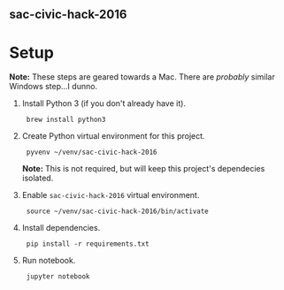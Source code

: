 sac-civic-hack-2016
-------------------

Setup
=====

**Note:** These steps are geared towards a Mac.  There are _probably_ similar Windows step...I dunno.

1. Install Python 3 (if you don't already have it).

        brew install python3

1. Create Python virtual environment for this project.

        pyvenv ~/venv/sac-civic-hack-2016

    **Note:** This is not required, but will keep this project's dependecies isolated.

1. Enable `sac-civic-hack-2016` virtual environment.

        source ~/venv/sac-civic-hack-2016/bin/activate

1. Install dependencies.

        pip install -r requirements.txt

1. Run notebook.

        jupyter notebook

